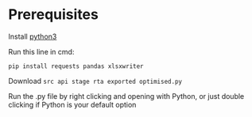 # Prerequisites

Install [python3](https://www.python.org/downloads/)  

Run this line in cmd:  

```pip install requests pandas xlsxwriter```  

Download ```src api stage rta exported optimised.py```  

Run the .py file by right clicking and opening with Python, or just double clicking if Python is your default option
